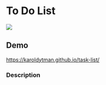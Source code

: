# To Do List

 <img src = https://github.com/karoldytman/task-list/blob/main/images/AnimationToDoTasks.gif>

## Demo

https://karoldytman.github.io/task-list/

### Description
